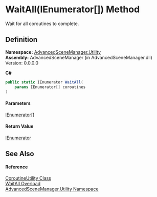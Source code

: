 # WaitAll(IEnumerator\[]) Method

Wait for all coroutines to complete.

## Definition

**Namespace:** [AdvancedSceneManager.Utility](N_AdvancedSceneManager_Utility.md)\
**Assembly:** AdvancedSceneManager (in AdvancedSceneManager.dll) Version: 0.0.0.0

**C#**

```c#
public static IEnumerator WaitAll(
	params IEnumerator[] coroutines
)
```

#### Parameters

&#x20; [IEnumerator](https://learn.microsoft.com/dotnet/api/system.collections.ienumerator)\[]&#x20;

#### Return Value

[IEnumerator](https://learn.microsoft.com/dotnet/api/system.collections.ienumerator)

## See Also

#### Reference

[CoroutineUtility Class](T_AdvancedSceneManager_Utility_CoroutineUtility.md)\
[WaitAll Overload](Overload_AdvancedSceneManager_Utility_CoroutineUtility_WaitAll.md)\
[AdvancedSceneManager.Utility Namespace](N_AdvancedSceneManager_Utility.md)
